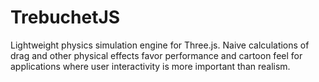 # TrebuchetJS
 Lightweight physics simulation engine for Three.js. Naive calculations of drag and other physical effects favor performance and cartoon feel for applications where user interactivity is more important than realism.